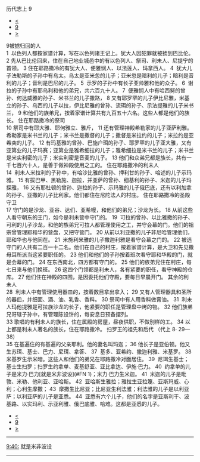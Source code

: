 ﻿





 历代志上 9




* [<](bible/1CH08.md)
* [9](bible/1CH.md)
* [>](bible/1CH10.md)



 
9被掳归回的人  
1  以色列人都按家谱计算，写在以色列诸王记上。犹大人因犯罪就被掳到巴比伦。 
2 先从巴比伦回来，住在自己地业城邑中的有以色列人、祭司、利未人、尼提宁的首领。 
3 住在耶路撒冷的有犹大人、便雅悯人、以法莲人、玛拿西人。 
4  犹大儿子法勒斯的子孙中有乌太。乌太是亚米忽的儿子；亚米忽是暗利的儿子；暗利是音利的儿子；音利是巴尼的儿子。 
5  示罗的子孙中有长子亚帅雅和他的众子。 
6  谢拉的子孙中有耶乌利和他的弟兄，共六百九十人。 
7  便雅悯人中有哈西努的曾孙、何达威雅的孙子、米书兰的儿子撒路， 
8 又有耶罗罕的儿子伊比尼雅，米基立的孙子、乌西的儿子以拉，伊比尼雅的曾孙、流珥的孙子、示法提雅的儿子米书兰， 
9 和他们的族弟兄，按着家谱计算共有九百五十六名。这些人都是他们的族长。 住在耶路撒冷的祭司  
10 祭司中有耶大雅、耶何雅立、雅斤， 
11 还有管理神殿希勒家的儿子亚萨利雅。希勒家是米书兰的儿子；米书兰是撒督的儿子；撒督是米拉约的儿子；米拉约是亚希突的儿子。 
12 有玛基雅的曾孙、巴施户珥的孙子、耶罗罕的儿子亚大雅，又有亚第业的儿子玛赛；亚第业是雅希细拉的儿子；雅希细拉是米书兰的儿子；米书兰是米实利密的儿子；米实利密是音麦的儿子。 
13 他们和众弟兄都是族长，共有一千七百六十人，是善于做神殿使用之工的。 住在耶路撒冷的利未人  
14  利未人米拉利的子孙中，有哈沙比雅的曾孙、押利甘的孙子、哈述的儿子示玛雅。 
15 有拔巴甲、黑勒施、迦拉，并亚萨的曾孙、细基利的孙子、米迦的儿子玛探雅， 
16 又有耶杜顿的曾孙、迦拉的孙子、示玛雅的儿子俄巴底，还有以利加拿的孙子、亚撒的儿子比利家。他们都住在尼陀法人的村庄。 住在耶路撒冷的圣殿守卫  
17 守门的是沙龙、亚谷、达们、亚希幔，和他们的弟兄；沙龙为长。 
18 从前这些人看守朝东的王门，如今是利未营中守门的。 
19  可拉的曾孙、以比雅撒的孙子、可利的儿子沙龙，和他的族弟兄可拉人都管理使用之工，并守会幕的门。他们的祖宗曾管理耶和华的营盘，又把守营门。 
20 从前以利亚撒的儿子非尼哈管理他们，耶和华也与他同在。 
21  米施利米雅的儿子撒迦利雅是看守会幕之门的。 
22 被选守门的人共有二百一十二名。他们在自己的村庄，按着家谱计算，是大卫和先见撒母耳所派当这紧要职任的。 
23 他们和他们的子孙按着班次看守耶和华殿的门，就是会幕的门。 
24 在东西南北，四方都有守门的。 
25 他们的族弟兄住在村庄，每七日来与他们换班。 
26 这四个门领都是利未人，各有紧要的职任，看守神殿的仓库。 
27 他们住在神殿的四围，是因委托他们守殿，要每日早晨开门。 其余的利未人  
28  利未人中有管理使用器皿的，按着数目拿出拿入； 
29 又有人管理器具和圣所的器皿，并细面、酒、油、乳香、香料。 
30 祭司中有人用香料做膏油。 
31  利未人玛他提雅是可拉族沙龙的长子，他紧要的职任是管理盘中烤的物。 
32 他们族弟兄哥辖子孙中，有管理陈设饼的，每安息日预备摆列。  
33 歌唱的有利未人的族长，住在属殿的房屋，昼夜供职，不做别样的工。 
34 以上都是利未人著名的族长，住在耶路撒冷。 扫罗王的祖先和后代 （代上
8·
29—
38）  
35 在基遍住的有基遍的父亲耶利。他的妻名叫玛迦； 
36 他长子是亚伯顿。他又生苏珥、基士、巴力、尼珥、拿答、 
37  基多、亚希约、撒迦利雅、米基罗。 
38  米基罗生示米暗。这些人和他们的弟兄在耶路撒冷对面居住。 
39  尼珥生基士；基士生扫罗；扫罗生约拿单、麦基舒亚、亚比拿达、伊施·巴力。 
40  约拿单的儿子是米力·巴力[就是米非波设](#FN
1)；米力·巴力生米迦。 
41  米迦的儿子是毗敦、米勒、他利亚、亚哈斯。 
42  亚哈斯生雅拉；雅拉生亚拉篾、亚斯玛威、心利；心利生摩撒； 
43  摩撒生比尼亚；比尼亚生利法雅；利法雅的儿子是以利亚萨；以利亚萨的儿子是亚悉。 
44  亚悉有六个儿子，他们的名字是亚斯利干、波基路、以实玛利、示亚利雅、俄巴底雅、哈难。这都是亚悉的儿子。 
* [<](bible/1CH08.md)
* [9](bible/1CH.md)
* [>](bible/1CH10.md)





---


[9:40:](#V40)
就是米非波设




---









